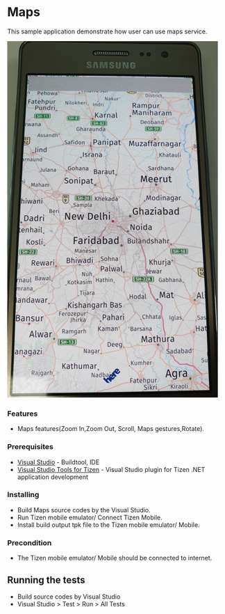 # Maps

This sample application demonstrate how user can use maps service.

![Main page - overview](./Maps.png)


### Features
* Maps features(Zoom In,Zoom Out, Scroll, Maps gestures,Rotate).

### Prerequisites

* [Visual Studio](https://www.visualstudio.com/) - Buildtool, IDE
* [Visual Studio Tools for Tizen](https://developer.tizen.org/development/visual-studio-tools-tizen/installing-visual-studio-tools-tizen) - Visual Studio plugin for Tizen .NET application development

### Installing

* Build Maps source codes by the Visual Studio.
* Run Tizen mobile emulator/ Connect Tizen Mobile.
* Install build output tpk file to the Tizen mobile emulator/ Mobile.

### Precondition

* The Tizen mobile emulator/ Mobile should be connected to internet.

## Running the tests

* Build source codes by Visual Studio
* Visual Studio > Test > Run > All Tests


